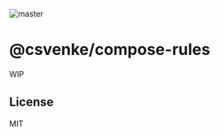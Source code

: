 ![master](https://github.com/csvenke/compose-rules/workflows/master/badge.svg)

# @csvenke/compose-rules

WIP

## License

MIT
